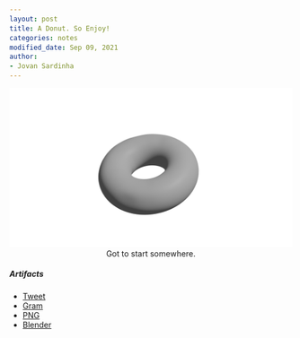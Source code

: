 ```yaml
---
layout: post
title: A Donut. So Enjoy!
categories: notes
modified_date: Sep 09, 2021
author:
- Jovan Sardinha
---
```


<div style="text-align: center">
  <img src="/assets/post_assets/donut/donut_202010909_0.png"/>
  <figcaption>Got to start somewhere.</figcaption>
</div>

##### Artifacts
* [Tweet](https://twitter.com/JovanSardinha/status/1435886226918154241)
* [Gram](https://www.instagram.com/p/CTmAODPrXQA/)
* [PNG](https://github.com/jovsa/blender-donut/blob/main/donut_202010909_0.png)
* [Blender](https://github.com/jovsa/blender-donut/blob/main/donut.blend)
